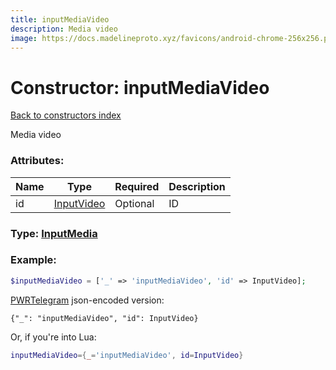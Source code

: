 ```yaml
---
title: inputMediaVideo
description: Media video
image: https://docs.madelineproto.xyz/favicons/android-chrome-256x256.png
---
```

# Constructor: inputMediaVideo  
[Back to constructors index](index.md)



Media video

### Attributes:

| Name     |    Type       | Required | Description |
|----------|---------------|----------|-------------|
|id|[InputVideo](../types/InputVideo.md) | Optional|ID|



### Type: [InputMedia](../types/InputMedia.md)


### Example:

```php
$inputMediaVideo = ['_' => 'inputMediaVideo', 'id' => InputVideo];
```  

[PWRTelegram](https://pwrtelegram.xyz) json-encoded version:

```
{"_": "inputMediaVideo", "id": InputVideo}
```


Or, if you're into Lua:

```lua
inputMediaVideo={_='inputMediaVideo', id=InputVideo}

```


